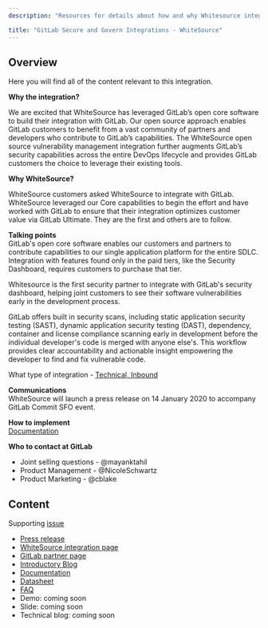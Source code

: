 ```yaml
---
description: "Resources for details about how and why Whitesource integrated their security scanning with GitLab."

title: "GitLab Secure and Govern Integrations - WhiteSource"
---
```

## Overview

Here you will find all of the content relevant to this integration.

**Why the integration?**

We are excited that WhiteSource has leveraged GitLab’s open core software to build their integration with GitLab. Our open source approach enables GitLab customers to benefit from a vast community of partners and developers who contribute to GitLab’s capabilities. The WhiteSource open source vulnerability management integration further augments GitLab’s security capabilities across the entire DevOps lifecycle and provides GitLab customers the choice to leverage their existing tools.

**Why WhiteSource?**

WhiteSource customers asked WhiteSource to integrate with GitLab. WhiteSource leveraged our Core capabilities to begin the effort and have worked with GitLab to ensure that their integration optimizes customer value via GitLab Ultimate. They are the first and others are to follow.

**Talking points**  
GitLab's open core software enables our customers and partners to contribute capabilities to our single application platform for the entire SDLC. Integration with features found only in the paid tiers, like the Security Dashboard, requires customers to purchase that tier.

Whitesource is the first security partner to integrate with GitLab's security dashboard, helping joint customers to see their software vulnerabilities early in the development process.

GitLab offers built in security scans, including static application security testing (SAST), dynamic application security testing (DAST), dependency, container and license compliance scanning early in development before the individual developer's code is merged with anyone else's. This workflow provides clear accountability and actionable insight empowering the developer to find and fix vulnerable code.

What type of integration - [Technical, Inbound](/handbook/alliances/#technology-partners)

**Communications**  
WhiteSource will launch a press release on 14 January 2020 to accompany GitLab Commit SFO event.

**How to implement**  
[Documentation](https://whitesource.atlassian.net/wiki/spaces/WD/pages/806191420/WhiteSource+for+GitLab+Core)  

**Who to contact at GitLab**  
- Joint selling questions - @mayanktahil  
- Product Management - @NicoleSchwartz  
- Product Marketing - @cblake


## Content

Supporting [issue](https://gitlab.com/gitlab-com/marketing/product-marketing/issues/1157)  

- [Press release](https://www.prnewswire.com/news-releases/whitesource-enhances-gitlab-integration-with-support-for-gitlab-ultimate-300986560.html)  
- [WhiteSource integration page](https://www.whitesourcesoftware.com/gitlab/)  
- [GitLab partner page](https://about.gitlab.com/partners/#security)
- [Introductory Blog](https://docs.google.com/document/d/1nu8ddhEcrQ6iP5ebdYSuY-MQsjCUvOnQbRxd8PEbXf4/edit)  
- [Documentation](https://whitesource.atlassian.net/wiki/spaces/WD/pages/806191420/WhiteSource+for+GitLab+Core)
- [Datasheet](https://docs.google.com/document/d/1Rlvv6etH6tkk7xtCmmGLapCI98G82NRsyrpTFJXo8gk/edit?usp=sharing)
- [FAQ](https://docs.google.com/document/d/1RmPCa0Ap_J_70F_NzbaiTbaIhvod4_7JwNaR8P3hMYk/edit?usp=sharing)
- Demo:  coming soon  
- Slide: coming soon
- Technical blog: coming soon
